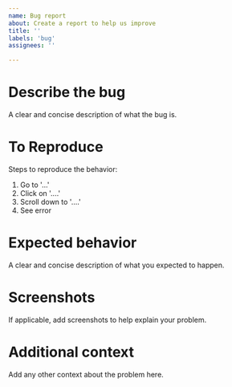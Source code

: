 ```yaml
---
name: Bug report
about: Create a report to help us improve
title: ''
labels: 'bug'
assignees: ''

---
```

# Describe the bug
A clear and concise description of what the bug is.

# To Reproduce
Steps to reproduce the behavior:
1. Go to '...'
2. Click on '....'
3. Scroll down to '....'
4. See error

# Expected behavior
A clear and concise description of what you expected to happen.

# Screenshots
If applicable, add screenshots to help explain your problem.

# Additional context
Add any other context about the problem here.

